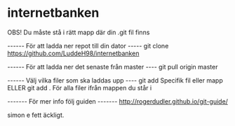 # internetbanken

OBS! Du måste stå i rätt mapp där din .git fil finns

------ För att ladda ner repot till din dator -----
git clone https://github.com/LuddeH98/internetbanken

------ För att ladda ner det senaste från master ----
git pull origin master

------ Välj vilka filer som ska laddas upp ----
git add <filnamn>       Specifik fil eller mapp
ELLER
git add .               För alla filer ifrån mappen du står i



------- För mer info följ guiden -------
http://rogerdudler.github.io/git-guide/


simon e fett äckligt.
